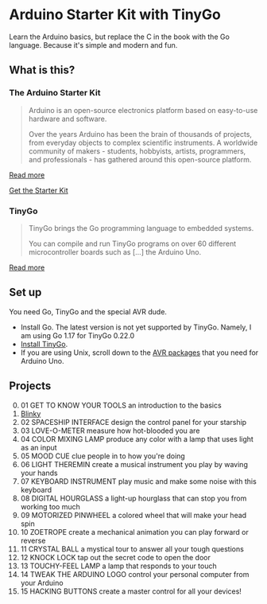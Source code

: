 # Arduino Starter Kit with TinyGo

Learn the Arduino basics, but replace the C in the book with the Go language. Because it's simple and modern and fun.

## What is this?

### The Arduino Starter Kit

> Arduino is an open-source electronics platform based on easy-to-use hardware and software.
>
> Over the years Arduino has been the brain of thousands of projects, from everyday objects to complex scientific
> instruments. A worldwide community of makers - students, hobbyists, artists, programmers, and professionals - has
> gathered around this open-source platform.

[Read more](https://www.arduino.cc/en/Guide/Introduction)

[Get the Starter Kit](https://store.arduino.cc/products/arduino-starter-kit-multi-language)

### TinyGo

> TinyGo brings the Go programming language to embedded systems.
>
> You can compile and run TinyGo programs on over 60 different microcontroller boards such as [...] the Arduino Uno.

[Read more](https://tinygo.org/)

## Set up

You need Go, TinyGo and the special AVR dude.

- Install Go. The latest version is not yet supported by TinyGo. Namely, I am using Go 1.17 for TinyGo 0.22.0
- [Install TinyGo](https://tinygo.org/getting-started/install).
- If you are using Unix, scroll down to
  the [AVR packages](https://tinygo.org/getting-started/install/linux/#avr-eg-arduino-uno-2) that you need for Arduino
  Uno.

## Projects

0. 01 GET TO KNOW YOUR TOOLS an introduction to the basics
1. [Blinky](./blinky)
2. 02 SPACESHIP INTERFACE design the control panel for your starship
3. 03 LOVE-O-METER measure how hot-blooded you are
4. 04 COLOR MIXING LAMP produce any color with a lamp that uses light as an input
5. 05 MOOD CUE clue people in to how you're doing
6. 06 LIGHT THEREMIN create a musical instrument you play by waving your hands
7. 07 KEYBOARD INSTRUMENT play music and make some noise with this keyboard
8. 08 DIGITAL HOURGLASS a light-up hourglass that can stop you from working too much
9. 09 MOTORIZED PINWHEEL a colored wheel that will make your head spin
10. 10 ZOETROPE create a mechanical animation you can play forward or reverse
11. 11 CRYSTAL BALL a mystical tour to answer all your tough questions
12. 12 KNOCK LOCK tap out the secret code to open the door
13. 13 TOUCHY-FEEL LAMP a lamp that responds to your touch
14. 14 TWEAK THE ARDUINO LOGO control your personal computer from your Arduino
15. 15 HACKING BUTTONS create a master control for all your devices!

